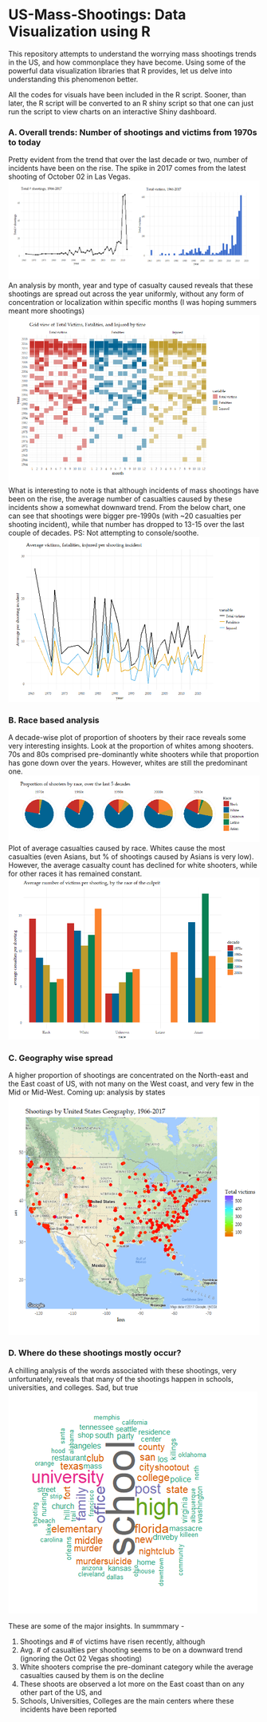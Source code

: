 # US-Mass-Shootings: Data Visualization using R

This repository attempts to understand the worrying mass shootings trends in the US, and how commonplace they have become. Using some of the powerful data visualization libraries that R provides, let us delve into understanding this phenomenon better.

All the codes for visuals have been included in the R script. Sooner, than later, the R script will be converted to an R shiny script so that one can just run the script to view charts on an interactive Shiny dashboard.

### A. Overall trends: Number of shootings and victims from 1970s to today
Pretty evident from the trend that over the last decade or two, number of incidents have been on the rise. The spike in 2017 comes from the latest shooting of October 02 in Las Vegas.
![Trends](figures/Trend-shootings-victims-v2.png)
An analysis by month, year and type of casualty caused reveals that these shootings are spread out across the year uniformly, without any form of concentration or localization within specific months (I was hoping summers meant more shootings)
![Trends](figures/Grid-view.png)
What is interesting to note is that although incidents of mass shootings have been on the rise, the average number of casualties caused by these incidents show a somewhat downward trend. From the below chart, one can see that shootings were bigger pre-1990s (with ~20 casualties per shooting incident), while that number has dropped to 13-15 over the last couple of decades. PS: Not attempting to console/soothe.
![Trends](figures/Averages.png)

### B. Race based analysis
A decade-wise plot of proportion of shooters by their race reveals some very interesting insights. Look at the proportion of whites among shooters. 70s and 80s comprised pre-dominantly white shooters while that proportion has gone down over the years. However, whites are still the predominant one.
![Trends](figures/Race-v1.png)
Plot of average casualties caused by race. Whites cause the most casualties (even Asians, but % of shootings caused by Asians is very low). However, the average casualty count has declined for white shooters, while for other races it has remained constant.
![Trends](figures/Race-v2.png)

### C. Geography wise spread
A higher proportion of shootings are concentrated on the North-east and the East coast of US, with not many on the West coast, and very few in the Mid or Mid-West. Coming up: analysis by states
![Trends](figures/Geography.png)

### D. Where do these shootings mostly occur?
A chilling analysis of the words associated with these shootings, very unfortunately, reveals that many of the shootings happen in schools, universities, and colleges. Sad, but true
![Trends](figures/Word-cloud.png)

These are some of the major insights. In summmary - 
1. Shootings and # of victims have risen recently, although
2. Avg. # of casualties per shooting seems to be on a downward trend (ignoring the Oct 02 Vegas shooting)
3. White shooters comprise the pre-dominant category while the average casualties caused by them is on the decline
4. These shoots are observed a lot more on the East coast than on any other part of the US, and
5. Schools, Universities, Colleges are the main centers where these incidents have been reported
